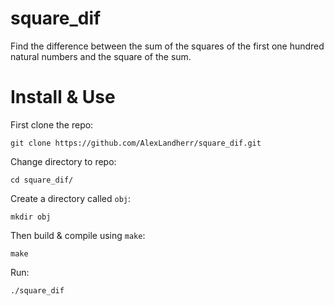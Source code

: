 # square_dif
Find the difference between the sum of the squares of the first one hundred natural numbers and the square of the sum.

# Install & Use
First clone the repo:
```
git clone https://github.com/AlexLandherr/square_dif.git
```
Change directory to repo:
```
cd square_dif/
```
Create a directory called `obj`:
```
mkdir obj
```
Then build & compile using `make`:
```
make
```

Run:
```
./square_dif
```
